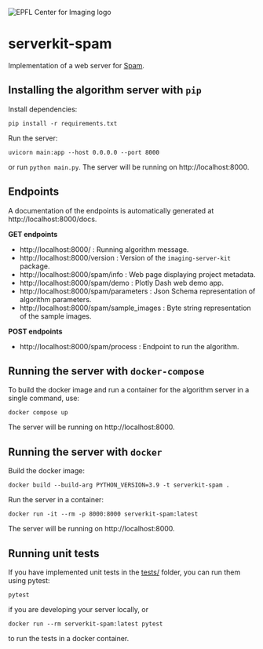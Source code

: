 ![EPFL Center for Imaging logo](https://imaging.epfl.ch/resources/logo-for-gitlab.svg)
# serverkit-spam

Implementation of a web server for [Spam](https://www.spam-project.dev/).

## Installing the algorithm server with `pip`

Install dependencies:

```
pip install -r requirements.txt
```

Run the server:

```
uvicorn main:app --host 0.0.0.0 --port 8000
```

or run `python main.py`. The server will be running on http://localhost:8000.

## Endpoints

A documentation of the endpoints is automatically generated at http://localhost:8000/docs.

**GET endpoints**

- http://localhost:8000/ : Running algorithm message.
- http://localhost:8000/version : Version of the `imaging-server-kit` package.
- http://localhost:8000/spam/info : Web page displaying project metadata.
- http://localhost:8000/spam/demo : Plotly Dash web demo app.
- http://localhost:8000/spam/parameters : Json Schema representation of algorithm parameters.
- http://localhost:8000/spam/sample_images : Byte string representation of the sample images.

**POST endpoints**

- http://localhost:8000/spam/process : Endpoint to run the algorithm.

## Running the server with `docker-compose`

To build the docker image and run a container for the algorithm server in a single command, use:

```
docker compose up
```

The server will be running on http://localhost:8000.

## Running the server with `docker`

Build the docker image:

```
docker build --build-arg PYTHON_VERSION=3.9 -t serverkit-spam .
```

Run the server in a container:

```
docker run -it --rm -p 8000:8000 serverkit-spam:latest
```

The server will be running on http://localhost:8000.

## Running unit tests

If you have implemented unit tests in the [tests/](./tests/) folder, you can run them using pytest:

```
pytest
```

if you are developing your server locally, or

```
docker run --rm serverkit-spam:latest pytest
```

to run the tests in a docker container.

<!-- ## Sample images provenance -->
